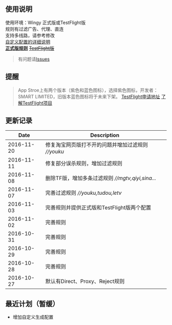 ## 使用说明

使用环境：Wingy 正式版或TestFlight版  
规则有过滤广告、代理、直连  
支持多线路，请参考修改  
[自定义配置的详细说明](https://github.com/hellowingy/wingy-announcement/blob/master/CONFIG.md)  
**[正式版规则](https://raw.githubusercontent.com/kimanlo/WingyConfig/master/default.conf)** ~~[TestFlight版](https://raw.githubusercontent.com/kimanlo/WingyConfig/master/tf.conf)~~  
> 有问题请[Issues](../../issues)

## 提醒
> App Stroe上有两个版本（紫色和蓝色图标），选择紫色图标，开发者：SMART LIMITED，旧版本蓝色图标将于未来下架。
> [TestFlight申请地址](https://docs.google.com/forms/d/e/1FAIpQLSdz5GXxFneZIQv4xkAcf-kyBycQBaUsn7JtSOuSCkekKB4REg/viewform?c=0&w=1) [了解TestFlight项目](http://jingyan.baidu.com/article/63f23628276e1d0209ab3d10.html)

## 更新记录

| Date | Description |
| ------| -----------|
| 2016-11-20 | 修复淘宝网页版打不开的问题并增加过滤规则 _//youku_ |
| 2016-11-11 | 修复部分误杀规则，增加过滤规则 |
| 2016-11-08 | 删除TF版，增加多条过滤规则 _//mgtv,qiyi,sina..._ |
| 2016-11-07 | 完善过滤规则 _//youku,tudou,letv_ |
| 2016-11-03 | 完善规则并提供正式版和TestFlight版两个配置 |
| 2016-11-02 | 完善规则 |
| 2016-10-31 | 完善规则 |
| 2016-10-29 | 完善规则 |
| 2016-10-28 | 完善规则 |
| 2016-10-27 | 默认有Direct、Proxy、Reject规则 |

## 最近计划（暂缓）
* 增加自定义生成配置
